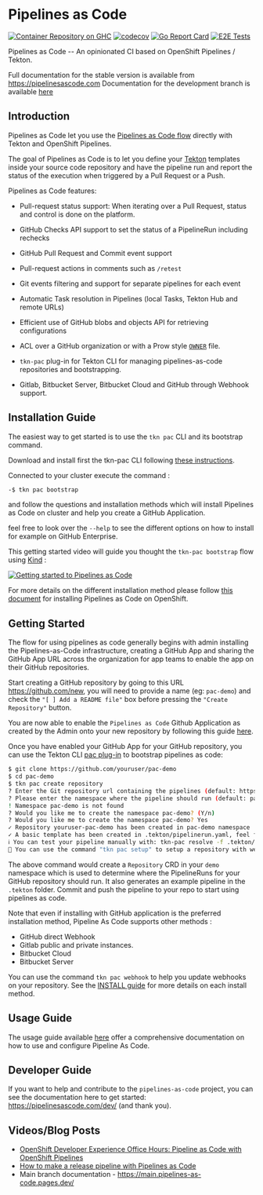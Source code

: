 # Pipelines as Code

[![Container Repository on GHC](https://img.shields.io/badge/GHCR-image-87DCC0.svg?logo=GitHub)](https://github.com/openshift-pipelines/pipelines-as-code/pkgs/container/pipelines-as-code) [![codecov](https://codecov.io/gh/openshift-pipelines/pipelines-as-code/branch/main/graph/badge.svg)](https://codecov.io/gh/openshift-pipelines/pipelines-as-code) [![Go Report Card](https://goreportcard.com/badge/google/ko)](https://goreportcard.com/report/openshift-pipelines/pipelines-as-code) [![E2E Tests](https://github.com/openshift-pipelines/pipelines-as-code/actions/workflows/kind-e2e-tests.yaml/badge.svg)](https://github.com/openshift-pipelines/pipelines-as-code/actions/workflows/kind-e2e-tests.yaml)

Pipelines as Code -- An opinionated CI based on OpenShift Pipelines / Tekton.

Full documentation for the stable version is available from <https://pipelinesascode.com>
Documentation for the development branch is available [here](https://nightly.pipelines-as-code.pages.dev/)

## Introduction

Pipelines as Code let you use
the [Pipelines as Code flow]([https://www.thoughtworks.com/radar/techniques/pipelines-as-code](https://www.thoughtworks.com/radar/techniques/pipelines-as-code)) directly with Tekton and OpenShift Pipelines.

The goal of Pipelines as Code is to let you define your
[Tekton](https://tekton.dev) templates inside your source code repository and have the pipeline run and report the status
of the execution when triggered by a Pull Request or a Push.

Pipelines as Code features:

- Pull-request status support: When iterating over a Pull Request, status and control is done on the platform.

- GitHub Checks API support to set the status of a PipelineRun including rechecks

- GitHub Pull Request and Commit event support

- Pull-request actions in comments such as `/retest`

- Git events filtering and support for separate pipelines for each event

- Automatic Task resolution in Pipelines (local Tasks, Tekton Hub and remote URLs)

- Efficient use of GitHub blobs and objects API for retrieving configurations

- ACL over a GitHub organization or with a Prow style [`OWNER`](https://www.kubernetes.dev/docs/guide/owners/) file.

- `tkn-pac` plug-in for Tekton CLI for managing pipelines-as-code repositories and bootstrapping.

- Gitlab, Bitbucket Server, Bitbucket Cloud and GitHub through Webhook support.

## Installation Guide

The easiest way to get started is to use the `tkn pac` CLI and its bootstrap command.

Download and install first the tkn-pac CLI following [these instructions](/docs/content/docs/guide/cli.md#install).

Connected to your cluster execute the command :

```bash
-$ tkn pac bootstrap
```

and follow the questions and installation methods which will install Pipelines as Code on cluster and help you create a GitHub Application.

feel free to look over the `--help` to see the different options on how to install for example on GitHub Enterprise.

This getting started video will guide you thought the `tkn-pac bootstrap` flow using [Kind](https://kind.sigs.k8s.io/) :

[![Getting started to Pipelines as Code](https://img.youtube.com/vi/cNOqPgpRXQY/0.jpg)](https://www.youtube.com/watch?v=cNOqPgpRXQY)

For more details on the different installation method please follow [this document](docs/install.md) for installing Pipelines as Code on OpenShift.

## Getting Started

The flow for using pipelines as code generally begins with admin installing the Pipelines-as-Code infrastructure,
creating a GitHub App and sharing the GitHub App URL across the organization for app teams to enable the app on their
GitHub repositories.

Start creating a GitHub repository by going to this URL
<https://github.com/new>, you will need to provide a name (eg: `pac-demo`) and check
the `"[ ] Add a README file"` box before pressing the `"Create Repository"` button.

You are now able to enable the `Pipelines as Code` Github Application as created
by the Admin onto your new repository by following this guide
[here](https://docs.github.com/en/developers/apps/managing-github-apps/installing-github-apps).

Once you have enabled your GitHub App for your GitHub repository, you can use
the  Tekton CLI [pac plug-in](https://pipelinesascode.com/docs/guide/cli/#install)
to bootstrap pipelines as code:

```bash
$ git clone https://github.com/youruser/pac-demo
$ cd pac-demo
$ tkn pac create repository
? Enter the Git repository url containing the pipelines (default: https://github.com/youruser/pac-demo):
? Please enter the namespace where the pipeline should run (default: pac-demo):
! Namespace pac-demo is not found
? Would you like me to create the namespace pac-demo? (Y/n)
? Would you like me to create the namespace pac-demo? Yes
✓ Repository youruser-pac-demo has been created in pac-demo namespace
✓ A basic template has been created in .tekton/pipelinerun.yaml, feel free to customize it.
ℹ You can test your pipeline manually with: tkn-pac resolve -f .tekton/pipelinerun.yaml | kubectl create -f-
🚀 You can use the command "tkn pac setup" to setup a repository with webhook
```

The above command would create a `Repository` CRD in your `demo` namespace which is used to determine where the
PipelineRuns for your GitHub repository should run. It also generates an example pipeline in the `.tekton` folder.
Commit and push the pipeline to your repo to start using pipelines as code.

Note that even if installing with GitHub application is the preferred installation method, Pipeline As Code
supports other methods :

- GitHub direct Webhook
- Gitlab public and private instances.
- Bitbucket Cloud
- Bitbucket Server

You can use the command `tkn pac webhook` to help you update webhooks on your repository. See the [INSTALL guide](https://pipelinesascode.com/docs/install/) for more details on each install method.

## Usage Guide

The usage guide available [here](https://pipelinesascode.com/docs/guide/) offer
a comprehensive documentation on how to use and configure Pipeline As Code.

## Developer Guide

If you want to help and contribute to the `pipelines-as-code` project, you can
see the documentation here to get started: <https://pipelinesascode.com/dev/>
(and thank you).

## Videos/Blog Posts

- [OpenShift Developer Experience Office Hours: Pipeline as Code with OpenShift Pipelines](https://www.youtube.com/watch?v=PhqzGsJnFEI)
- [How to make a release pipeline with Pipelines as Code](https://blog.chmouel.com/2021/07/01/how-to-make-a-release-pipeline-with-pipelines-as-code)
- Main branch documentation - <https://main.pipelines-as-code.pages.dev/>
